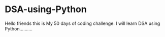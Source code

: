 # DSA-using-Python
Hello friends this is My 50 days of coding challenge. I will learn DSA using Python.......... 
